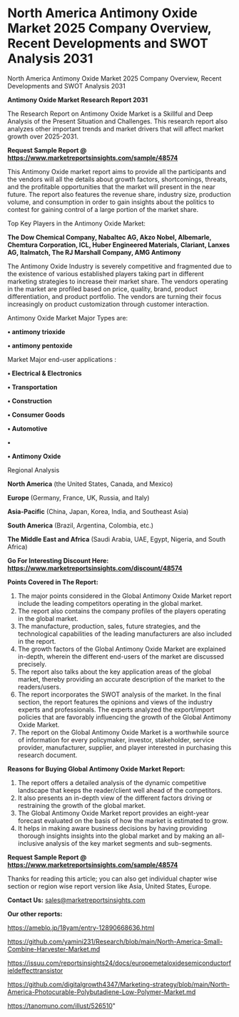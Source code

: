# North America Antimony Oxide Market 2025 Company Overview, Recent Developments and SWOT Analysis 2031
North America Antimony Oxide Market 2025 Company Overview, Recent Developments and SWOT Analysis 2031

<strong>Antimony Oxide Market Research Report 2031</strong>

The Research Report on Antimony Oxide Market is a Skillful and Deep Analysis of the Present Situation and Challenges. This research report also analyzes other important trends and market drivers that will affect market growth over 2025-2031.

<strong>Request Sample Report @ <a href=https://www.marketreportsinsights.com/sample/48574>https://www.marketreportsinsights.com/sample/48574</a></strong>

This Antimony Oxide market report aims to provide all the participants and the vendors will all the details about growth factors, shortcomings, threats, and the profitable opportunities that the market will present in the near future. The report also features the revenue share, industry size, production volume, and consumption in order to gain insights about the politics to contest for gaining control of a large portion of the market share.

Top Key Players in the Antimony Oxide Market:

<strong>The Dow Chemical Company, Nabaltec AG, Akzo Nobel, Albemarle, Chemtura Corporation, ICL, Huber Engineered Materials, Clariant, Lanxes AG, Italmatch, The RJ Marshall Company, AMG Antimony</strong>

The Antimony Oxide Industry is severely competitive and fragmented due to the existence of various established players taking part in different marketing strategies to increase their market share. The vendors operating in the market are profiled based on price, quality, brand, product differentiation, and product portfolio. The vendors are turning their focus increasingly on product customization through customer interaction.

Antimony Oxide Market Major Types are:

<strong>•  antimony trioxide

•  antimony pentoxide</strong>

Market Major end-user applications :

<strong>•  Electrical & Electronics

•  Transportation

•  Construction

•  Consumer Goods

•  Automotive

•  

•  Antimony Oxide</strong>

Regional Analysis

</u><strong><b>North America</b></strong> (the United States, Canada, and Mexico)

<strong><b>Europe </b></strong>(Germany, France, UK, Russia, and Italy)

<strong><b>Asia-Pacific</b></strong> (China, Japan, Korea, India, and Southeast Asia)

<strong><b>South America</b></strong> (Brazil, Argentina, Colombia, etc.)

<strong><b>The Middle East and Africa</b></strong> (Saudi Arabia, UAE, Egypt, Nigeria, and South Africa)

<strong>Go For Interesting Discount Here: <a href=https://www.marketreportsinsights.com/discount/48574>https://www.marketreportsinsights.com/discount/48574</a></strong>

<strong>Points Covered in The Report:</strong>
<ol>
  <li>The major points considered in the Global Antimony Oxide Market report include the leading competitors operating in the global market.</li>
  <li>The report also contains the company profiles of the players operating in the global market.</li>
  <li>The manufacture, production, sales, future strategies, and the technological capabilities of the leading manufacturers are also included in the report.</li>
  <li>The growth factors of the Global Antimony Oxide Market are explained in-depth, wherein the different end-users of the market are discussed precisely.</li>
  <li>The report also talks about the key application areas of the global market, thereby providing an accurate description of the market to the readers/users.</li>
  <li>The report incorporates the SWOT analysis of the market. In the final section, the report features the opinions and views of the industry experts and professionals. The experts analyzed the export/import policies that are favorably influencing the growth of the Global Antimony Oxide Market.</li>
  <li>The report on the Global Antimony Oxide Market is a worthwhile source of information for every policymaker, investor, stakeholder, service provider, manufacturer, supplier, and player interested in purchasing this research document.</li>
</ol>
<strong>Reasons for Buying Global Antimony Oxide Market Report:</strong>

<ol>
  <li>The report offers a detailed analysis of the dynamic competitive landscape that keeps the reader/client well ahead of the competitors.</li>
  <li>It also presents an in-depth view of the different factors driving or restraining the growth of the global market.</li>
  <li>The Global Antimony Oxide Market report provides an eight-year forecast evaluated on the basis of how the market is estimated to grow.</li>
  <li>It helps in making aware business decisions by having providing thorough insights insights into the global market and by making an all-inclusive analysis of the key market segments and sub-segments.</li>
</ol>
<strong>Request Sample Report @ <a href=https://www.marketreportsinsights.com/sample/48574>https://www.marketreportsinsights.com/sample/48574</a></strong>


Thanks for reading this article; you can also get individual chapter wise section or region wise report version like Asia, United States, Europe.

<strong>Contact Us:</strong>
sales@marketreportsinsights.com

<strong>Our other reports:</strong>

<a href=https://ameblo.jp/18yam/entry-12890668636.html>https://ameblo.jp/18yam/entry-12890668636.html</a>

<a href=https://github.com/yamini231/Research/blob/main/North-America-Small-Combine-Harvester-Market.md>https://github.com/yamini231/Research/blob/main/North-America-Small-Combine-Harvester-Market.md</a>

<a href=https://issuu.com/reportsinsights24/docs/europemetaloxidesemiconductorfieldeffecttransistor>https://issuu.com/reportsinsights24/docs/europemetaloxidesemiconductorfieldeffecttransistor</a>

<a href=https://github.com/digitalgrowth4347/Marketing-strategy/blob/main/North-America-Photocurable-Polybutadiene-Low-Polymer-Market.md>https://github.com/digitalgrowth4347/Marketing-strategy/blob/main/North-America-Photocurable-Polybutadiene-Low-Polymer-Market.md</a>

<a href=https://tanomuno.com/illust/526510>https://tanomuno.com/illust/526510</a>"
